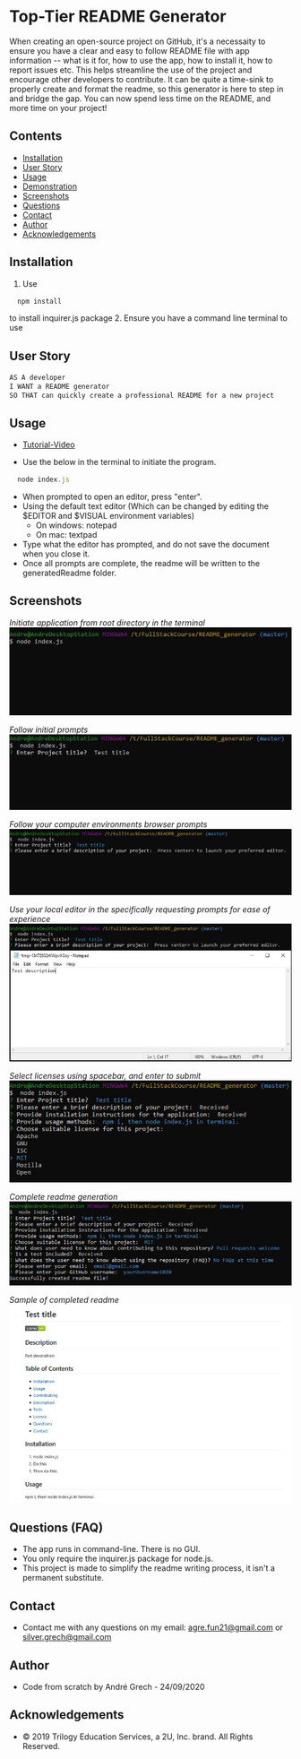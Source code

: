 # Top-Tier README Generator

When creating an open-source project on GitHub, it's a necessaity to ensure you have a clear and easy to follow README file with app information -- what is it for, how to use the app, how to install it, how to report issues etc. This helps streamline the use of the project and encourage other developers to contribute. It can be quite a time-sink to properly create and format the readme, so this generator is here to step in and bridge the gap. You can now spend less time on the README, and more time on your project!

## Contents

- [Installation](#installation)
- [User Story](#user-story)
- [Usage](#usage)
- [Demonstration](#demonstration)
- [Screenshots](#screenshots)
- [Questions](<#questions-(FAQ)>)
- [Contact](#contact)
- [Author](#authors)
- [Acknowledgements](#acknowledgements)

## Installation

1. Use

```javascript
  npm install
```

to install inquirer.js package 2. Ensure you have a command line terminal to use

## User Story

```
AS A developer
I WANT a README generator
SO THAT can quickly create a professional README for a new project
```

## Usage

- [Tutorial-Video](https://drive.google.com/file/d/167paLevDEC8N43PhQFAZCfl446QmIq5W/view)

- Use the below in the terminal to initiate the program.

```javascript
  node index.js
```

- When prompted to open an editor, press "enter".
- Using the default text editor (Which can be changed by editing the $EDITOR and $VISUAL environment variables)
  - On windows: notepad
  - On mac: textpad
- Type what the editor has prompted, and do not save the document when you close it.
- Once all prompts are complete, the readme will be written to the generatedReadme folder.

## Screenshots

_Initiate application from root directory in the terminal_
![](assets/image1.JPG)

_Follow initial prompts_
![](assets/image2.JPG)

_Follow your computer environments browser prompts_
![](assets/image3.JPG)

_Use your local editor in the specifically requesting prompts for ease of experience_
![](assets/image4.JPG)

_Select licenses using spacebar, and enter to submit_
![](assets/image5.JPG)

_Complete readme generation_
![](assets/image6.JPG)

_Sample of completed readme_
![](assets/image7.JPG)

## Questions (FAQ)

- The app runs in command-line. There is no GUI.
- You only require the inquirer.js package for node.js.
- This project is made to simplify the readme writing process, it isn't a permanent substitute.

## Contact

- Contact me with any questions on my email: agre.fun21@gmail.com or silver.grech@gmail.com

## Author

- Code from scratch by Andr&eacute; Grech - 24/09/2020

## Acknowledgements

- © 2019 Trilogy Education Services, a 2U, Inc. brand. All Rights Reserved.
